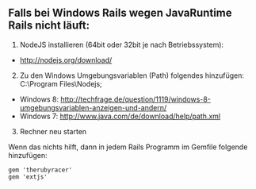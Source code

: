 ## Falls bei Windows Rails wegen JavaRuntime Rails nicht läuft:

1.	NodeJS installieren (64bit oder 32bit je nach Betriebssystem):
*	http://nodejs.org/download/
2.	Zu den Windows Umgebungsvariablen (Path) folgendes hinzufügen:
        C:\Program Files\Nodejs;
* Windows 8: http://techfrage.de/question/1119/windows-8-umgebungsvariablen-anzeigen-und-andern/
* Windows 7: http://www.java.com/de/download/help/path.xml
3. Rechner neu starten

Wenn das nichts hilft, dann in jedem Rails Programm im Gemfile folgende hinzufügen:

    gem 'therubyracer' 
    gem 'extjs'

